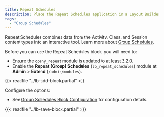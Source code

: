 ```yaml
---
title: Repeat Schedules
description: Place the Repeat Schedules application in a Layout Builder page.
tags:
  - "Group Schedules"
---
```


Repeat Schedules combines data from [the Activity, Class, and Session](../../content-types/activity-class-session/) content types into an interactive tool. Learn more about [Group Schedules](../../schedules/group-schedules).

Before you can use the Repeat Schedules block, you will need to:

- Ensure the `openy_repeat` module is updated to [at least 2.2.0](https://www.drupal.org/project/openy_repeat/releases).
- Enable the **Repeat (Group) Schedules** (`lb_repeat_schedules`) module at **Admin** > **Extend** (`/admin/modules`).

{{< readfile "../lb-add-block.partial" >}}

Configure the options:

- See [Group Schedules Block Configuration](../../schedules/group-schedules#block-configuration) for configuration details.

{{< readfile "../lb-save-block.partial" >}}
